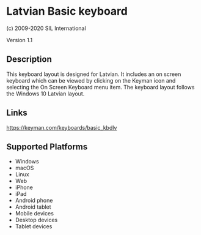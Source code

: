 Latvian Basic keyboard
==============

(c) 2009-2020 SIL International

Version 1.1

Description
-----------

This keyboard layout is designed for Latvian.  It includes an on screen keyboard which can be 
viewed by clicking on the Keyman icon and selecting the On Screen Keyboard menu item. The 
keyboard layout follows the Windows 10 Latvian layout.

Links
-----
https://keyman.com/keyboards/basic_kbdlv

Supported Platforms
-------------------
 * Windows
 * macOS
 * Linux
 * Web
 * iPhone
 * iPad
 * Android phone
 * Android tablet
 * Mobile devices
 * Desktop devices
 * Tablet devices

